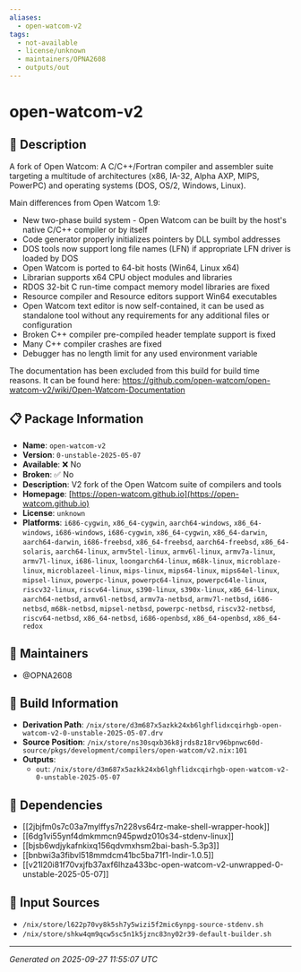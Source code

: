```yaml
---
aliases:
  - open-watcom-v2
tags:
  - not-available
  - license/unknown
  - maintainers/OPNA2608
  - outputs/out
---
```


# open-watcom-v2

## 📝 Description

A fork of Open Watcom: A C/C++/Fortran compiler and assembler suite
targeting a multitude of architectures (x86, IA-32, Alpha AXP, MIPS,
PowerPC) and operating systems (DOS, OS/2, Windows, Linux).

Main differences from Open Watcom 1.9:

- New two-phase build system - Open Watcom can be built by the host's
  native C/C++ compiler or by itself
- Code generator properly initializes pointers by DLL symbol addresses
- DOS tools now support long file names (LFN) if appropriate LFN driver
  is loaded by DOS
- Open Watcom is ported to 64-bit hosts (Win64, Linux x64)
- Librarian supports x64 CPU object modules and libraries
- RDOS 32-bit C run-time compact memory model libraries are fixed
- Resource compiler and Resource editors support Win64 executables
- Open Watcom text editor is now self-contained, it can be used as
  standalone tool without any requirements for any additional files or
  configuration
- Broken C++ compiler pre-compiled header template support is fixed
- Many C++ compiler crashes are fixed
- Debugger has no length limit for any used environment variable

The documentation has been excluded from this build for build time reasons. It can be found here:
https://github.com/open-watcom/open-watcom-v2/wiki/Open-Watcom-Documentation


## 📋 Package Information

- **Name**: `open-watcom-v2`
- **Version**: `0-unstable-2025-05-07`
- **Available**: ❌ No
- **Broken**: ✅ No
- **Description**: V2 fork of the Open Watcom suite of compilers and tools
- **Homepage**: [https://open-watcom.github.io](https://open-watcom.github.io)
- **License**: `unknown`
- **Platforms**: `i686-cygwin`, `x86_64-cygwin`, `aarch64-windows`, `x86_64-windows`, `i686-windows`, `i686-cygwin`, `x86_64-cygwin`, `x86_64-darwin`, `aarch64-darwin`, `i686-freebsd`, `x86_64-freebsd`, `aarch64-freebsd`, `x86_64-solaris`, `aarch64-linux`, `armv5tel-linux`, `armv6l-linux`, `armv7a-linux`, `armv7l-linux`, `i686-linux`, `loongarch64-linux`, `m68k-linux`, `microblaze-linux`, `microblazeel-linux`, `mips-linux`, `mips64-linux`, `mips64el-linux`, `mipsel-linux`, `powerpc-linux`, `powerpc64-linux`, `powerpc64le-linux`, `riscv32-linux`, `riscv64-linux`, `s390-linux`, `s390x-linux`, `x86_64-linux`, `aarch64-netbsd`, `armv6l-netbsd`, `armv7a-netbsd`, `armv7l-netbsd`, `i686-netbsd`, `m68k-netbsd`, `mipsel-netbsd`, `powerpc-netbsd`, `riscv32-netbsd`, `riscv64-netbsd`, `x86_64-netbsd`, `i686-openbsd`, `x86_64-openbsd`, `x86_64-redox`
## 👥 Maintainers

- @OPNA2608


## 🔧 Build Information

- **Derivation Path**: `/nix/store/d3m687x5azkk24xb6lghflidxcqirhgb-open-watcom-v2-0-unstable-2025-05-07.drv`
- **Source Position**: `/nix/store/ns30sqxb36k8jrds8z18rv96bpnwc60d-source/pkgs/development/compilers/open-watcom/v2.nix:101`
- **Outputs**:
  - `out`:  `/nix/store/d3m687x5azkk24xb6lghflidxcqirhgb-open-watcom-v2-0-unstable-2025-05-07`

## 🔗 Dependencies

- [[2jbjfm0s7c03a7mylffys7n228vs64rz-make-shell-wrapper-hook]]
- [[6dg1vi55ynf4dmkmmcn945pwdz010s34-stdenv-linux]]
- [[bjsb6wdjykafnkixq156qdvmxhsm2bai-bash-5.3p3]]
- [[bnbwi3a3fibvl518mmdcm41bc5ba71f1-lndir-1.0.5]]
- [[v21l20i81f70vxjfb37axf6lhza433bc-open-watcom-v2-unwrapped-0-unstable-2025-05-07]]

## 📁 Input Sources

- `/nix/store/l622p70vy8k5sh7y5wizi5f2mic6ynpg-source-stdenv.sh`
- `/nix/store/shkw4qm9qcw5sc5n1k5jznc83ny02r39-default-builder.sh`

---
*Generated on 2025-09-27 11:55:07 UTC*
